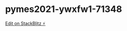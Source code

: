 # pymes2021-ywxfw1-71348

[Edit on StackBlitz ⚡️](https://stackblitz.com/edit/pymes2021-ywxfw1-71348)